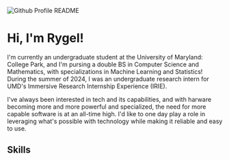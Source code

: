 ![Github Profile README](https://github.com/user-attachments/assets/ebce7fd6-5670-4214-b592-7471a5831a49)

# Hi, I'm Rygel!
I'm currently an undergraduate student at the University of Maryland: College Park, and I'm pursing a double BS in Computer Science and Mathematics, with specializations in Machine Learning and Statistics! During the summer of 2024, I was an undergraduate research intern for UMD's Immersive Research Internship Experience (IRIE).

I've always been interested in tech and its capabilities, and with harware becoming more and more powerful and specialized, the need for more capable software is at an all-time high. I'd like to one day play a role in leveraging what's possible with technology while making it reliable and easy to use.

## Skills

<!--
**rygelyance/rygelyance** is a ✨ _special_ ✨ repository because its `README.md` (this file) appears on your GitHub profile.

Here are some ideas to get you started:

- 🔭 I’m currently working on ...
- 🌱 I’m currently learning ...
- 👯 I’m looking to collaborate on ...
- 🤔 I’m looking for help with ...
- 💬 Ask me about ...
- 📫 How to reach me: ...
- 😄 Pronouns: ...
- ⚡ Fun fact: ...
-->
